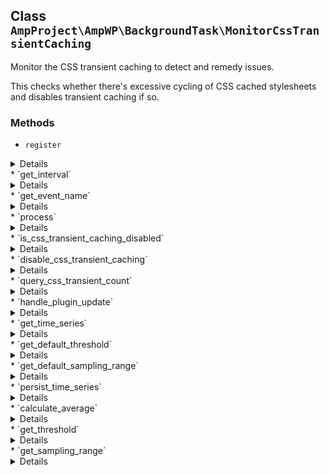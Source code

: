 ## Class `AmpProject\AmpWP\BackgroundTask\MonitorCssTransientCaching`

Monitor the CSS transient caching to detect and remedy issues.

This checks whether there&#039;s excessive cycling of CSS cached stylesheets and disables transient caching if so.

### Methods
* `register`

<details>

```php
public register()
```

Register the service with the system.


</details>
* `get_interval`

<details>

```php
protected get_interval()
```

Get the interval to use for the event.


</details>
* `get_event_name`

<details>

```php
protected get_event_name()
```

Get the event name.

This is the &quot;slug&quot; of the event, not the display name.
 Note: the event name should be prefixed to prevent naming collisions.


</details>
* `process`

<details>

```php
public process( DateTimeInterface $date = null, $transient_count = null )
```

Process a single cron tick.


</details>
* `is_css_transient_caching_disabled`

<details>

```php
private is_css_transient_caching_disabled()
```

Check whether transient caching of stylesheets is disabled.


</details>
* `disable_css_transient_caching`

<details>

```php
private disable_css_transient_caching()
```

Disable transient caching of stylesheets.


</details>
* `query_css_transient_count`

<details>

```php
public query_css_transient_count()
```

Query the number of transients containing cache stylesheets.


</details>
* `handle_plugin_update`

<details>

```php
public handle_plugin_update( $old_version )
```

Handle update to plugin.


</details>
* `get_time_series`

<details>

```php
public get_time_series()
```

Get the time series stored in the WordPress options table.


</details>
* `get_default_threshold`

<details>

```php
public get_default_threshold()
```

Get the default threshold to use.


</details>
* `get_default_sampling_range`

<details>

```php
public get_default_sampling_range()
```

Get the default sampling range to use.


</details>
* `persist_time_series`

<details>

```php
private persist_time_series( $time_series )
```

Persist the time series in the database.


</details>
* `calculate_average`

<details>

```php
private calculate_average( $time_series )
```

Calculate the average for the provided time series.

Note: The single highest value is discarded to calculate the average, so as to avoid a single outlier causing the threshold to be reached.


</details>
* `get_threshold`

<details>

```php
private get_threshold()
```

Get the threshold to check the moving average against.

This can be filtered via the &#039;amp_css_transient_monitoring_threshold&#039; filter.


</details>
* `get_sampling_range`

<details>

```php
private get_sampling_range()
```

Get the sampling range to limit the time series to for calculating the moving average.

This can be filtered via the &#039;amp_css_transient_monitoring_sampling_range&#039; filter.


</details>
